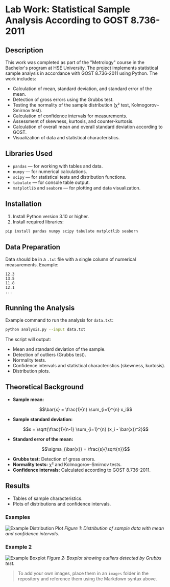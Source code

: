 # Lab Work: Statistical Sample Analysis According to GOST 8.736-2011

## Description
This work was completed as part of the "Metrology" course in the Bachelor's program at HSE University. The project implements statistical sample analysis in accordance with GOST 8.736-2011 using Python. The work includes:

- Calculation of mean, standard deviation, and standard error of the mean.
- Detection of gross errors using the Grubbs test.
- Testing the normality of the sample distribution (χ² test, Kolmogorov–Smirnov test).
- Calculation of confidence intervals for measurements.
- Assessment of skewness, kurtosis, and counter-kurtosis.
- Calculation of overall mean and overall standard deviation according to GOST.
- Visualization of data and statistical characteristics.

## Libraries Used
- `pandas` — for working with tables and data.
- `numpy` — for numerical calculations.
- `scipy` — for statistical tests and distribution functions.
- `tabulate` — for console table output.
- `matplotlib` and `seaborn` — for plotting and data visualization.

## Installation
1. Install Python version 3.10 or higher.
2. Install required libraries:
```bash
pip install pandas numpy scipy tabulate matplotlib seaborn
```

## Data Preparation
Data should be in a `.txt` file with a single column of numerical measurements. Example:
```
12.3
13.5
11.8
12.1
...
```

## Running the Analysis
Example command to run the analysis for `data.txt`:
```bash
python analysis.py --input data.txt
```

The script will output:
- Mean and standard deviation of the sample.
- Detection of outliers (Grubbs test).
- Normality tests.
- Confidence intervals and statistical characteristics (skewness, kurtosis).
- Distribution plots.

## Theoretical Background
- **Sample mean:**
```math
\bar{x} = \frac{1}{n} \sum_{i=1}^{n} x_i
```

- **Sample standard deviation:**
```math
s = \sqrt{\frac{1}{n-1} \sum_{i=1}^{n} (x_i - \bar{x})^2}
```

- **Standard error of the mean:**
```math
\sigma_{\bar{x}} = \frac{s}{\sqrt{n}}
```

- **Grubbs test:** Detection of gross errors.
- **Normality tests:** χ² and Kolmogorov–Smirnov tests.
- **Confidence intervals:** Calculated according to GOST 8.736-2011.

## Results
- Tables of sample characteristics.
- Plots of distributions and confidence intervals.

### Examples
![Example Distribution Plot](images/distribution_plot.png)
*Figure 1: Distribution of sample data with mean and confidence intervals.*

### Example 2
![Example Boxplot](images/boxplot.png)
*Figure 2: Boxplot showing outliers detected by Grubbs test.*

> To add your own images, place them in an `images` folder in the repository and reference them using the Markdown syntax above.

